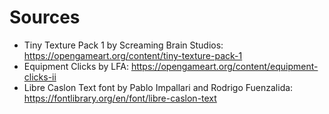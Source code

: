 # Sources

- Tiny Texture Pack 1 by Screaming Brain Studios: <https://opengameart.org/content/tiny-texture-pack-1>
- Equipment Clicks by LFA: <https://opengameart.org/content/equipment-clicks-ii>
- Libre Caslon Text font by Pablo Impallari and Rodrigo Fuenzalida: <https://fontlibrary.org/en/font/libre-caslon-text>
